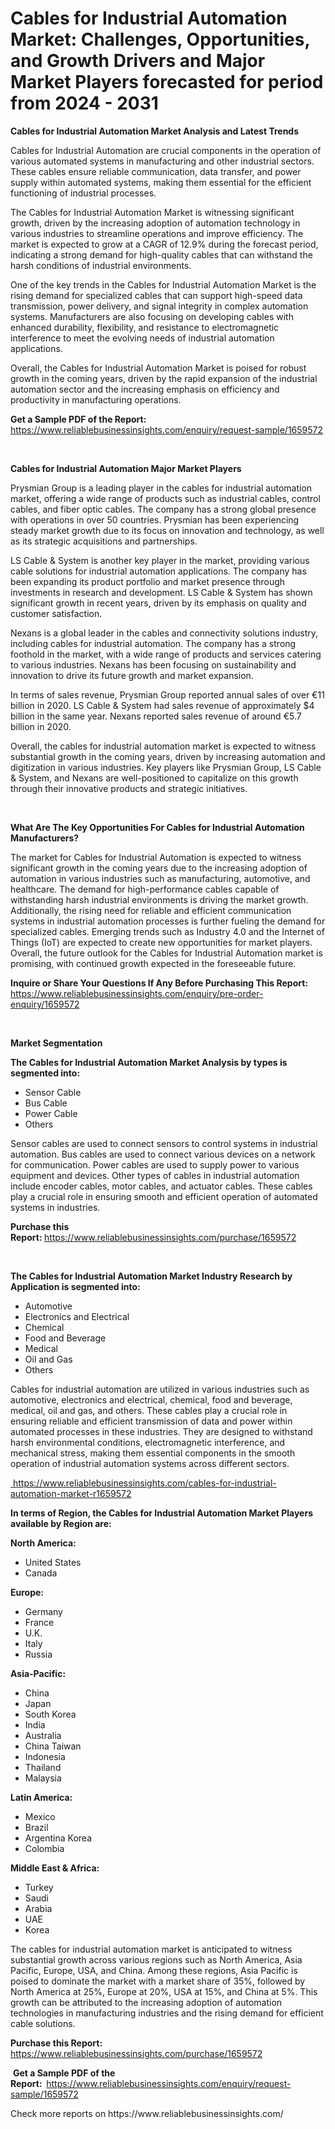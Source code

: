 <p><h1>Cables for Industrial Automation Market: Challenges, Opportunities, and Growth Drivers and Major Market Players forecasted for period from 2024 - 2031</h1></p><p><strong>Cables for Industrial Automation Market Analysis and Latest Trends</strong></p>
<p><p>Cables for Industrial Automation are crucial components in the operation of various automated systems in manufacturing and other industrial sectors. These cables ensure reliable communication, data transfer, and power supply within automated systems, making them essential for the efficient functioning of industrial processes.</p><p>The Cables for Industrial Automation Market is witnessing significant growth, driven by the increasing adoption of automation technology in various industries to streamline operations and improve efficiency. The market is expected to grow at a CAGR of 12.9% during the forecast period, indicating a strong demand for high-quality cables that can withstand the harsh conditions of industrial environments.</p><p>One of the key trends in the Cables for Industrial Automation Market is the rising demand for specialized cables that can support high-speed data transmission, power delivery, and signal integrity in complex automation systems. Manufacturers are also focusing on developing cables with enhanced durability, flexibility, and resistance to electromagnetic interference to meet the evolving needs of industrial automation applications.</p><p>Overall, the Cables for Industrial Automation Market is poised for robust growth in the coming years, driven by the rapid expansion of the industrial automation sector and the increasing emphasis on efficiency and productivity in manufacturing operations.</p></p>
<p><strong>Get a Sample PDF of the Report:&nbsp;</strong> <a href="https://www.reliablebusinessinsights.com/enquiry/request-sample/1659572">https://www.reliablebusinessinsights.com/enquiry/request-sample/1659572</a></p>
<p>&nbsp;</p>
<p><strong>Cables for Industrial Automation Major Market Players</strong></p>
<p><p>Prysmian Group is a leading player in the cables for industrial automation market, offering a wide range of products such as industrial cables, control cables, and fiber optic cables. The company has a strong global presence with operations in over 50 countries. Prysmian has been experiencing steady market growth due to its focus on innovation and technology, as well as its strategic acquisitions and partnerships.</p><p>LS Cable & System is another key player in the market, providing various cable solutions for industrial automation applications. The company has been expanding its product portfolio and market presence through investments in research and development. LS Cable & System has shown significant growth in recent years, driven by its emphasis on quality and customer satisfaction.</p><p>Nexans is a global leader in the cables and connectivity solutions industry, including cables for industrial automation. The company has a strong foothold in the market, with a wide range of products and services catering to various industries. Nexans has been focusing on sustainability and innovation to drive its future growth and market expansion.</p><p>In terms of sales revenue, Prysmian Group reported annual sales of over €11 billion in 2020. LS Cable & System had sales revenue of approximately $4 billion in the same year. Nexans reported sales revenue of around €5.7 billion in 2020.</p><p>Overall, the cables for industrial automation market is expected to witness substantial growth in the coming years, driven by increasing automation and digitization in various industries. Key players like Prysmian Group, LS Cable & System, and Nexans are well-positioned to capitalize on this growth through their innovative products and strategic initiatives.</p></p>
<p>&nbsp;</p>
<p><strong>What Are The Key Opportunities For Cables for Industrial Automation Manufacturers?</strong></p>
<p><p>The market for Cables for Industrial Automation is expected to witness significant growth in the coming years due to the increasing adoption of automation in various industries such as manufacturing, automotive, and healthcare. The demand for high-performance cables capable of withstanding harsh industrial environments is driving the market growth. Additionally, the rising need for reliable and efficient communication systems in industrial automation processes is further fueling the demand for specialized cables. Emerging trends such as Industry 4.0 and the Internet of Things (IoT) are expected to create new opportunities for market players. Overall, the future outlook for the Cables for Industrial Automation market is promising, with continued growth expected in the foreseeable future.</p></p>
<p><strong>Inquire or Share Your Questions If Any Before Purchasing This Report:</strong> <a href="https://www.reliablebusinessinsights.com/enquiry/pre-order-enquiry/1659572">https://www.reliablebusinessinsights.com/enquiry/pre-order-enquiry/1659572</a></p>
<p>&nbsp;</p>
<p><strong>Market Segmentation</strong></p>
<p><strong>The Cables for Industrial Automation Market Analysis by types is segmented into:</strong></p>
<p><ul><li>Sensor Cable</li><li>Bus Cable</li><li>Power Cable</li><li>Others</li></ul></p>
<p><p>Sensor cables are used to connect sensors to control systems in industrial automation. Bus cables are used to connect various devices on a network for communication. Power cables are used to supply power to various equipment and devices. Other types of cables in industrial automation include encoder cables, motor cables, and actuator cables. These cables play a crucial role in ensuring smooth and efficient operation of automated systems in industries.</p></p>
<p><strong>Purchase this Report:&nbsp;</strong><a href="https://www.reliablebusinessinsights.com/purchase/1659572">https://www.reliablebusinessinsights.com/purchase/1659572</a></p>
<p>&nbsp;</p>
<p><strong>The Cables for Industrial Automation Market Industry Research by Application is segmented into:</strong></p>
<p><ul><li>Automotive</li><li>Electronics and Electrical</li><li>Chemical</li><li>Food and Beverage</li><li>Medical</li><li>Oil and Gas</li><li>Others</li></ul></p>
<p><p>Cables for industrial automation are utilized in various industries such as automotive, electronics and electrical, chemical, food and beverage, medical, oil and gas, and others. These cables play a crucial role in ensuring reliable and efficient transmission of data and power within automated processes in these industries. They are designed to withstand harsh environmental conditions, electromagnetic interference, and mechanical stress, making them essential components in the smooth operation of industrial automation systems across different sectors.</p></p>
<p><a href="https://www.reliablebusinessinsights.com/cables-for-industrial-automation-market-r1659572">&nbsp;https://www.reliablebusinessinsights.com/cables-for-industrial-automation-market-r1659572</a></p>
<p><strong>In terms of Region, the Cables for Industrial Automation Market Players available by Region are:</strong></p>
<p>
    <p> <strong> North America: </strong>
        <ul>
            <li>United States</li>
            <li>Canada</li>
        </ul>
        </p> 
    <p> <strong> Europe: </strong>
        <ul>
            <li>Germany</li>
            <li>France</li>
            <li>U.K.</li>
            <li>Italy</li>
            <li>Russia</li>
        </ul>
        </p> 
    <p> <strong> Asia-Pacific: </strong>
        <ul>
            <li>China</li>
            <li>Japan</li>
            <li>South Korea</li>
            <li>India</li>
            <li>Australia</li>
            <li>China Taiwan</li>
            <li>Indonesia</li>
            <li>Thailand</li>
            <li>Malaysia</li>
        </ul>
        </p> 
    <p> <strong> Latin America: </strong>
        <ul>
            <li>Mexico</li>
            <li>Brazil</li>
            <li>Argentina Korea</li>
            <li>Colombia</li>
        </ul>
        </p> 
    <p> <strong> Middle East & Africa: </strong>
        <ul>
            <li>Turkey</li>
            <li>Saudi</li>
            <li>Arabia</li>
            <li>UAE</li>
            <li>Korea</li>
        </ul>
    </p>
    </p>
<p><p>The cables for industrial automation market is anticipated to witness substantial growth across various regions such as North America, Asia Pacific, Europe, USA, and China. Among these regions, Asia Pacific is poised to dominate the market with a market share of 35%, followed by North America at 25%, Europe at 20%, USA at 15%, and China at 5%. This growth can be attributed to the increasing adoption of automation technologies in manufacturing industries and the rising demand for efficient cable solutions.</p></p>
<p><strong>Purchase this Report: </strong><a href="https://www.reliablebusinessinsights.com/purchase/1659572">https://www.reliablebusinessinsights.com/purchase/1659572</a></p>
<p>&nbsp;<strong>Get a Sample PDF of the Report:&nbsp;&nbsp;</strong><a href="https://www.reliablebusinessinsights.com/enquiry/request-sample/1659572">https://www.reliablebusinessinsights.com/enquiry/request-sample/1659572</a></p>
<p><strong></strong></p>
<p>Check more reports on https://www.reliablebusinessinsights.com/</p>